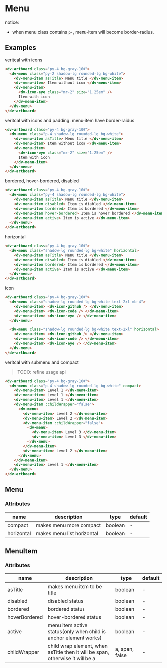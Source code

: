# Menu

notice:

- when menu class contains `p-`, menu-item will become border-radius.

## Examples

veritcal with icons

```html :::demo
<dv-artboard class="py-4 bg-gray-100">
  <dv-menu class="py-2 shadow-lg rounded-lg bg-white">
    <dv-menu-item asTitle> Menu title </dv-menu-item>
    <dv-menu-item> Item without icon </dv-menu-item>
    <dv-menu-item>
      <dv-icon-eye class="mr-2" size="1.25em" />
      Item with icon
    </dv-menu-item>
  </dv-menu>
</dv-artboard>
```

veritcal with icons and padding. menu-item have border-raidus

```html :::demo
<dv-artboard class="py-4 bg-gray-100">
  <dv-menu class="p-4 shadow-lg rounded-lg bg-white">
    <dv-menu-item asTitle> Menu title </dv-menu-item>
    <dv-menu-item> Item without icon </dv-menu-item>
    <dv-menu-item>
      <dv-icon-eye class="mr-2" size="1.25em" />
      Item with icon
    </dv-menu-item>
  </dv-menu>
</dv-artboard>
```

bordered, hover-bordered, disabled

```html :::demo
<dv-artboard class="py-4 bg-gray-100">
  <dv-menu class="py-4 shadow-lg rounded-lg bg-white">
    <dv-menu-item asTitle> Menu title </dv-menu-item>
    <dv-menu-item disabled> Item is diabled </dv-menu-item>
    <dv-menu-item bordered> Item is bordered </dv-menu-item>
    <dv-menu-item hover-bordered> Item is hover bordered </dv-menu-item>
    <dv-menu-item active> Item is active </dv-menu-item>
  </dv-menu>
</dv-artboard>
```

horizontal

```html :::demo
<dv-artboard class="py-4 bg-gray-100">
  <dv-menu class="shadow-lg rounded-lg bg-white" horizontal>
    <dv-menu-item asTitle> Menu title </dv-menu-item>
    <dv-menu-item disabled> Item is diabled </dv-menu-item>
    <dv-menu-item bordered> Item is bordered </dv-menu-item>
    <dv-menu-item active> Item is active </dv-menu-item>
  </dv-menu>
</dv-artboard>
```

icon

```html :::demo
<dv-artboard class="py-4 bg-gray-100">
  <dv-menu class="shadow-lg rounded-lg bg-white text-2xl mb-4">
    <dv-menu-item> <dv-icon-github /> </dv-menu-item>
    <dv-menu-item> <dv-icon-code /> </dv-menu-item>
    <dv-menu-item> <dv-icon-eye /> </dv-menu-item>
  </dv-menu>

  <dv-menu class="shadow-lg rounded-lg bg-white text-2xl" horizontal>
    <dv-menu-item> <dv-icon-github /> </dv-menu-item>
    <dv-menu-item> <dv-icon-code /> </dv-menu-item>
    <dv-menu-item> <dv-icon-eye /> </dv-menu-item>
  </dv-menu>
</dv-artboard>
```

veritcal with submenu and compact

> TODO: refine usage api

```html :::demo
<dv-artboard class="py-4 bg-gray-100">
  <dv-menu class="p-4 shadow-lg rounded-lg bg-white" compact>
    <dv-menu-item> Level 1 </dv-menu-item>
    <dv-menu-item> Level 1 </dv-menu-item>
    <dv-menu-item> Level 1 </dv-menu-item>
    <dv-menu-item :childWrapper="false">
      <dv-menu>
        <dv-menu-item> Level 2 </dv-menu-item>
        <dv-menu-item> Level 2 </dv-menu-item>
        <dv-menu-item :childWrapper="false">
          <dv-menu>
            <dv-menu-item> Level 3 </dv-menu-item>
            <dv-menu-item> Level 3 </dv-menu-item>
          </dv-menu>
        </dv-menu-item>
        <dv-menu-item> Level 2 </dv-menu-item>
      </dv-menu>
    </dv-menu-item>
    <dv-menu-item> Level 1 </dv-menu-item>
  </dv-menu>
</dv-artboard>
```

## Menu

### Attributes

| name       | description                | type    | default |
| ---------- | -------------------------- | ------- | ------- |
| compact    | makes menu more compact    | boolean | -       |
| horizontal | makes menu list horizontal | boolean | -       |

## MenuItem

### Attributes

| name          | description                                                                   | type           | default |
| ------------- | ----------------------------------------------------------------------------- | -------------- | ------- |
| asTitle       | makes menu item to be title                                                   | boolean        | -       |
| disabled      | disabled status                                                               | boolean        | -       |
| bordered      | bordered status                                                               | boolean        | -       |
| hoverBordered | hover-bordered status                                                         | boolean        | -       |
| active        | menu item active status(only when child is anchor element works)              | boolean        | -       |
| childWrapper  | child wrap element, when asTitle then it will be span, otherwise it will be a | a, span, false | -       |
